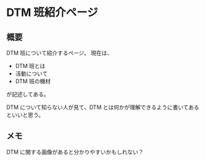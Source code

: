 # DTM 班紹介ページ

## 概要

DTM 班について紹介するページ。
現在は、

-   DTM 班とは
-   活動について
-   DTM 班の機材

が記述してある。

DTM について知らない人が見て、DTM とは何かが理解できるように書いてあるといいと思う。

## メモ

DTM に関する画像があると分かりやすいかもしれない？
